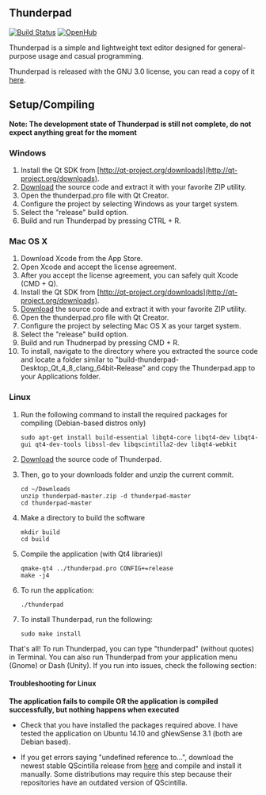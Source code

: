 ## Thunderpad

[![Build Status](https://travis-ci.org/alex-97/Thunderpad.svg)](https://travis-ci.org/alex-97/Thunderpad)
[![OpenHub](https://www.openhub.net/p/thunderpad/widgets/project_thin_badge.gif)](http://openhub.net/p/thunderpad)
 
Thunderpad is a simple and lightweight text editor designed for general-purpose usage and casual programming. 
 
Thunderpad is released with the GNU 3.0 license, you can read a copy of it [here](http://www.gnu.org/copyleft/gpl.html).
 
## Setup/Compiling
 
 **Note: The development state of Thunderpad is still not complete, do not expect anything great for the moment**
 
### Windows
 
 1. Install the Qt SDK from [http://qt-project.org/downloads](http://qt-project.org/downloads).
 2. [Download](https://github.com/alex-97/thunderpad/archive/master.zip) the source code and extract it with your favorite ZIP utility.
 3. Open the thunderpad.pro file with Qt Creator.
 4. Configure the project by selecting Windows as your target system.
 5. Select the "release" build option.
 5. Build and run Thunderpad by pressing CTRL + R.
 
### Mac OS X
 
 1. Download Xcode from the App Store.
 2. Open Xcode and accept the license agreement.
 3. After you accept the license agreement, you can safely quit Xcode (CMD + Q).
 4. Install the Qt SDK from [http://qt-project.org/downloads](http://qt-project.org/downloads).
 5. [Download](https://github.com/alex-97/thunderpad/archive/master.zip) the source code and extract it with your favorite ZIP utility.
 6. Open the thunderpad.pro file with Qt Creator.
 7. Configure the project by selecting Mac OS X as your target system.
 8. Select the "release" build option.
 9. Build and run Thudnerpad by pressing CMD + R.
 10. To install, navigate to the directory where you extracted the source code and locate a folder similar to "build-thunderpad-Desktop_Qt_4_8_clang_64bit-Release" and copy the Thunderpad.app to your Applications folder.
 
### Linux
 
 1. Run the following command to install the required packages for compiling (Debian-based distros only)
 
        sudo apt-get install build-essential libqt4-core libqt4-dev libqt4-gui qt4-dev-tools libssl-dev libqscintilla2-dev libqt4-webkit
 
 2. [Download](https://github.com/alex-97/thunderpad/archive/master.zip) the source code of Thunderpad. 
 
 3. Then, go to your downloads folder and unzip the current commit.
 
        cd ~/Downloads
        unzip thunderpad-master.zip -d thunderpad-master
        cd thunderpad-master
 
 4. Make a directory to build the software
 
        mkdir build
        cd build
 
 5. Compile the application (with Qt4 libraries)l
 
        qmake-qt4 ../thunderpad.pro CONFIG+=release
        make -j4
 
 6. To run the application:
 
        ./thunderpad
 
 7. To install Thunderpad, run the following:
 
        sudo make install

That's all! To run Thunderpad, you can type "thunderpad" (without quotes) in Terminal. You can also run Thunderpad from your application menu (Gnome) or Dash (Unity). If you run into issues, check the following section:

#### Troubleshooting for Linux

**The application fails to compile OR the application is compiled successfully, but nothing happens when executed**

- Check that you have installed the packages required above. I have tested the application on Ubuntu 14.10 and gNewSense 3.1 (both are Debian based). 

- If you get errors saying "undefined reference to...", download the newest stable QScintilla release from [here](http://www.riverbankcomputing.com/software/qscintilla/download) and compile and install it manually. Some distributions may require this step because their repositories have an outdated version of QScintilla.
